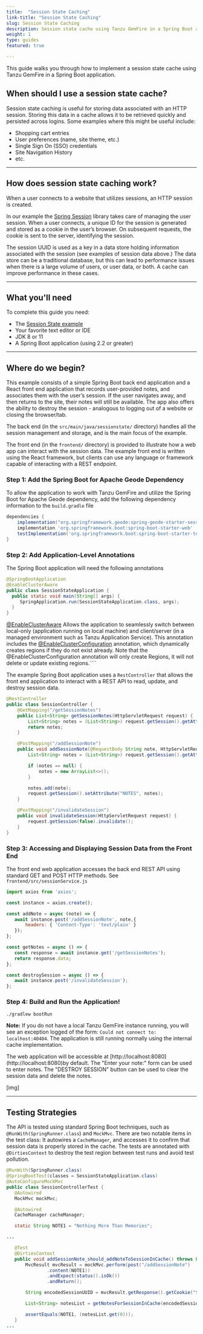 ```yaml
---
title:  "Session State Caching"
link-title: "Session State Caching"
slug: Session State Caching
description: Session state cache using Tanzu GemFire in a Spring Boot application.
weight: 1
type: guides
featured: true

---
```


This guide walks you through how to implement a session state cache using Tanzu GemFire in a Spring Boot application.
## When should I use a session state cache?

Session state caching is useful for storing data associated with an HTTP session. Storing this data in a cache allows it to be retrieved quickly and persisted across logins. Some examples where this might be useful include:
* Shopping cart entries
* User preferences (name, site theme, etc.)
* Single Sign On (SSO) credentials
* Site Navigation History
* etc.  

---
  
## How does session state caching work?
When a user connects to a website that utilizes sessions, an HTTP session is created.

In our example the [Spring Session](https://docs.spring.io/spring-session/docs/current/reference/html5/) library takes care of managing the user session. When a user connects, a unique ID for the session is generated and stored as a cookie in the user’s browser. On subsequent requests, the cookie is sent to the server, identifying the session.

The session UUID is used as a key in a data store holding information associated with the session (see examples of session data above.) The data store can be a traditional database, but this can lead to performance issues when there is a large volume of users, or user data, or both. A cache can improve performance in these cases.

---

## What you'll need
To complete this guide you need:

* The [Session State example](https://github.com/pivotal/cloud-cache-examples/tree/master/session-state)
* Your favorite text editor or IDE
* JDK 8 or 11
* A Spring Boot application (using 2.2 or greater)

---

## Where do we begin?
This example consists of a simple Spring Boot back end application and a React front end application that records user-provided notes, and associates them with the user’s session. If the user navigates away, and then returns to the site, their notes will still be available. The app also offers the ability to destroy the session - analogous to logging out of a website or closing the browser/tab.

The back end (in the `src/main/java/sessionstate/` directory) handles all the session management and storage, and is the main focus of the example.

The front end (in the `frontend/` directory) is provided to illustrate how a web app can interact with the session data. The example front end is written using the React framework, but clients can use any language or framework capable of interacting with a REST endpoint.

### Step 1: Add the Spring Boot for Apache Geode Dependency
To allow the application to work with Tanzu GemFire and utilize the Spring Boot for Apache Geode dependency, add the following dependency information to the `build.gradle` file

```groovy
dependencies {
    implementation("org.springframework.geode:spring-geode-starter-session:1.3.3")
    implementation 'org.springframework.boot:spring-boot-starter-web'
    testImplementation('org.springframework.boot:spring-boot-starter-test')
}
```
### Step 2: Add Application-Level Annotations
The Spring Boot application will need the following annotations

```java
@SpringBootApplication
@EnableClusterAware
public class SessionStateApplication {
  public static void main(String[] args) {
     SpringApplication.run(SessionStateApplication.class, args);
  }
}
```
[@EnableClusterAware](https://docs.spring.io/autorepo/docs/spring-boot-data-geode-build/current/reference/html5/#geode-configuration-declarative-annotations-productivity-enableclusteraware)
Allows the application to seamlessly switch between local-only (application running on local machine) and client/server (in a managed environment such as Tanzu Application Service). This annotation includes the [@EnableClusterConfiguration](https://docs.spring.io/autorepo/docs/spring-boot-data-geode-build/current/reference/html5/#geode-configuration-declarative-annotations-productivity-enableclusteraware) annotation, which dynamically creates regions if they do not exist already. Note that the @EnableClusterConfiguration annotation will only create Regions, it will not delete or update existing regions.````

The example Spring Boot application uses a `RestController` that allows the front end application to interact with a REST API to read, update, and destroy session data.
```java
@RestController
public class SessionController {
    @GetMapping("/getSessionNotes")
    public List<String> getSessionNotes(HttpServletRequest request) {
        List<String> notes = (List<String>) request.getSession().getAttribute("NOTES");
        return notes;
    }

    @PostMapping("/addSessionNote")
    public void addSessionNote(@RequestBody String note, HttpServletRequest request) {
        List<String> notes = (List<String>) request.getSession().getAttribute("NOTES");

        if (notes == null) {
            notes = new ArrayList<>();
        }

        notes.add(note);
        request.getSession().setAttribute("NOTES", notes);
    }

    @PostMapping("/invalidateSession")
    public void invalidateSession(HttpServletRequest request) {
        request.getSession(false).invalidate();
    }
}
```

### Step 3: Accessing and Displaying Session Data from the Front End
The front end web application accesses the back end REST API using standard GET and POST HTTP methods. See `frontend/src/sessionService.js`

```javascript
import axios from 'axios';

const instance = axios.create();

const addNote = async (note) => {
   await instance.post('/addSessionNote', note,{
       headers: { 'Content-Type': 'text/plain' }
   });
};

const getNotes = async () => {
   const response = await instance.get('/getSessionNotes');
   return response.data;
};

const destroySession = async () => {
   await instance.post('/invalidateSession');
};
```

### Step 4: Build and Run the Application!
```
./gradlew bootRun
```

**Note:** If you do not have a local Tanzu GemFire instance running, you will see an exception logged of the form: `Could not connect to: localhost:40404`. The application is still running normally using the internal cache implementation.

The web application will be accessible at [http://localhost:8080] (http://localhost:8080)by default. The "Enter your note:" form can be used to enter notes. The "DESTROY SESSION" button can be used to clear the session data and delete the notes.

[img]

---

## Testing Strategies
The API is tested using standard Spring Boot techniques, such as `@RunWith(SpringRunner.class`) and `MockMvc`. There are two notable items in the test class:
It autowires a `CacheManager`, and accesses it to confirm that session data is properly stored in the cache.
The tests are annotated with `@DirtiesContext` to destroy the test region between test runs and avoid test pollution.

```java
@RunWith(SpringRunner.class)
@SpringBootTest(classes = SessionStateApplication.class)
@AutoConfigureMockMvc
public class SessionControllerTest {
   @Autowired
   MockMvc mockMvc;

   @Autowired
   CacheManager cacheManager;

   static String NOTE1 = "Nothing More Than Memories";

...

   @Test
   @DirtiesContext
   public void addSessionNote_should_addNoteToSessionInCache() throws Exception {
       MvcResult mvcResult = mockMvc.perform(post("/addSessionNote")
               .content(NOTE1))
               .andExpect(status().isOk())
               .andReturn();

       String encodedSessionUUID = mvcResult.getResponse().getCookie("SESSION").getValue();

       List<String> notesList = getNotesForSessionInCache(encodedSessionUUID);

       assertEquals(NOTE1, (notesList.get(0)));
   }
...
```


